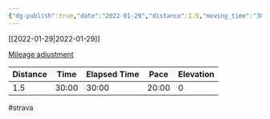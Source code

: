 ```yaml
---
{"dg-publish":true,"date":"2022-01-29","distance":1.5,"moving_time":"30:00","elapsed_time":"30:00","pace":"20:00","total_elevation_gain":0,"url":"https://www.strava.com/activities/6601638713","permalink":"/01-personal/strava/2022-01-29-mileage-adjustment/","dgPassFrontmatter":true}
---
```



[[2022-01-29\|2022-01-29]]

[Mileage adjustment](https://www.strava.com/activities/6601638713)

| Distance | Time  | Elapsed Time | Pace  | Elevation |
| -------- | ----- | ------------ | ----- | --------- |
| 1.5      | 30:00 | 30:00        | 20:00 | 0         |




#strava
